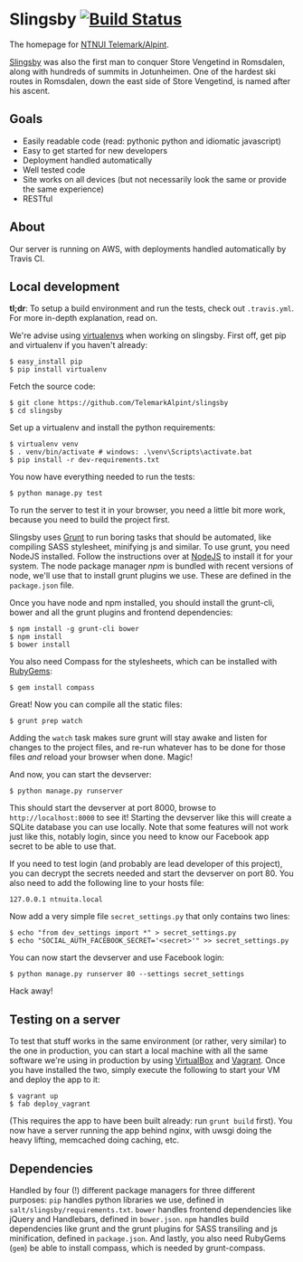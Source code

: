Slingsby [![Build Status](https://travis-ci.org/TelemarkAlpint/slingsby.png?branch=master)](https://travis-ci.org/TelemarkAlpint/slingsby)
========

The homepage for [NTNUI Telemark/Alpint](http://ntnuita.no).

[Slingsby](http://en.wikipedia.org/wiki/William_Slingsby) was also the first man to conquer Store
Vengetind in Romsdalen, along with hundreds of summits in Jotunheimen. One of the hardest ski
routes in Romsdalen, down the east side of Store Vengetind, is named after his ascent.


Goals
-----

* Easily readable code (read: pythonic python and idiomatic javascript)
* Easy to get started for new developers
* Deployment handled automatically
* Well tested code
* Site works on all devices (but not necessarily look the same or provide the same experience)
* RESTful


About
-----

Our server is running on AWS, with deployments handled automatically by Travis CI.


Local development
-----------------

**tl;dr**: To setup a build environment and run the tests, check out `.travis.yml`. For more
in-depth explanation, read on.

We're advise using [virtualenvs](http://virtualenv.readthedocs.org/en/latest/virtualenv.html) when
working on slingsby. First off, get pip and virtualenv if you haven't already:

    $ easy_install pip
    $ pip install virtualenv

Fetch the source code:

    $ git clone https://github.com/TelemarkAlpint/slingsby
    $ cd slingsby

Set up a virtualenv and install the python requirements:

    $ virtualenv venv
    $ . venv/bin/activate # windows: .\venv\Scripts\activate.bat
    $ pip install -r dev-requirements.txt

You now have everything needed to run the tests:

    $ python manage.py test

To run the server to test it in your browser, you need a little bit more work, because you need to
build the project first.

Slingsby uses [Grunt](http://gruntjs.com/) to run boring tasks that should be automated, like
compiling SASS stylesheet, minifying js and similar. To use grunt, you need NodeJS installed.
Follow the instructions over at [NodeJS](http://nodejs.org/) to install it for your system. The
node package manager *npm* is bundled with recent versions of node, we'll use that to install grunt
plugins we use. These are defined in the `package.json` file.

Once you have node and npm installed, you should install the grunt-cli, bower and all the grunt
plugins and frontend dependencies:

    $ npm install -g grunt-cli bower
    $ npm install
    $ bower install

You also need Compass for the stylesheets, which can be installed with
[RubyGems](https://rubygems.org/):

    $ gem install compass

Great! Now you can compile all the static files:

    $ grunt prep watch

Adding the `watch` task makes sure grunt will stay awake and listen for changes to the project
files, and re-run whatever has to be done for those files *and* reload your browser when done.
Magic!

And now, you can start the devserver:

    $ python manage.py runserver

This should start the devserver at port 8000, browse to `http://localhost:8000` to see it!
Starting the devserver like this will create a SQLite database you can use locally. Note that some
features will not work just like this, notably login, since you need to know our Facebook app
secret to be able to use that.

If you need to test login (and probably are lead developer of this project), you can decrypt the
secrets needed and start the devserver on port 80. You also need to add the following line to your
hosts file:

    127.0.0.1 ntnuita.local

Now add a very simple file `secret_settings.py` that only contains two lines:

    $ echo "from dev_settings import *" > secret_settings.py
    $ echo "SOCIAL_AUTH_FACEBOOK_SECRET='<secret>'" >> secret_settings.py

You can now start the devserver and use Facebook login:

    $ python manage.py runserver 80 --settings secret_settings

Hack away!


Testing on a server
-------------------

To test that stuff works in the same environment (or rather, very similar) to the one in
production, you can start a local machine with all the same software we're using in production by
using [VirtualBox](https://www.virtualbox.org/) and [Vagrant](http://www.vagrantup.com/). Once you
have installed the two, simply execute the following to start your VM and deploy the app to it:

    $ vagrant up
    $ fab deploy_vagrant

(This requires the app to have been built already: run `grunt build` first). You now have a server
running the app behind nginx, with uwsgi doing the heavy lifting, memcached doing caching, etc.


Dependencies
------------

Handled by four (!) different package managers for three different purposes: `pip` handles python
libraries we use, defined in `salt/slingsby/requirements.txt`. `bower` handles frontend
dependencies like jQuery and Handlebars, defined in `bower.json`. `npm` handles build dependencies
like grunt and the grunt plugins for SASS transiling and js minification, defined in
`package.json`. And lastly, you also need RubyGems (`gem`) be able to install compass, which is
needed by grunt-compass.
